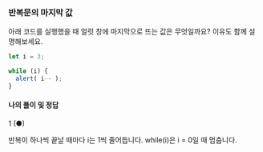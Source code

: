 ### 반복문의 마지막 값
아래 코드를 실행했을 때 얼럿 창에 마지막으로 뜨는 값은 무엇일까요? 이유도 함께 설명해보세요.

```javaScript
let i = 3;

while (i) {
  alert( i-- );
}
```

#### 나의 풀이 및 정답

1 (●) <br/>

반복이 하나씩 끝날 때마다 i는 1씩 줄어듭니다. while(i)은 i = 0일 때 멈춥니다.